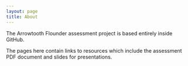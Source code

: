 ```yaml
---
layout: page
title: About
---
```


The Arrowtooth Flounder assessment project is based entirely inside GitHub.

The pages here contain links to resources which include the assessment PDF document and slides for presentations.
